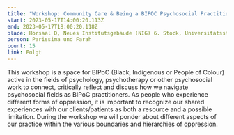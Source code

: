 ```yaml
---
title: "Workshop: Community Care & Being a BIPOC Psychosocial Practitioner"
start: 2023-05-17T14:00:20.113Z
end: 2023-05-17T18:00:20.118Z
place: Hörsaal D, Neues Institutsgebäude (NIG) 6. Stock, Universitätsstraße 7
person: Parissima und Farah
count: 15
link: Folgt
---
```

This workshop is a space for BIPoC (Black, Indigenous or People of Colour) active in the fields of psychology, psychotherapy or other psychosocial work to connect, critically reflect and discuss how we navigate psychosocial fields as BIPoC practitioners. As people who experience different forms of oppression, it is important to recognize our shared experiences with our clients/patients as both a resource and a possible limitation. During the workshop we will ponder about different aspects of our practice within the various boundaries and hierarchies of oppression.